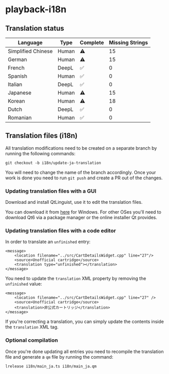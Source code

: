 # playback-i18n

## Translation status

| Language            | Type          | Complete    | Missing Strings  |
| ------------------- | ------------- | --------    | ---------------  |
| Simplified Chinese  | Human         | ⚠️           | 15               |
| German              | Human         | ⚠️           | 15               |
| French              | DeepL         | ✅          | 0                |
| Spanish             | Human         | ✅          | 0                |
| Italian             | DeepL         | ✅          | 0                |
| Japanese            | Human         | ⚠️           | 15               |
| Korean              | Human         | ⚠️           | 18               |
| Dutch               | DeepL         | ✅          | 0                |
| Romanian            | Human         | ✅          | 0                |

## Translation files (i18n)

All translation modifications need to be created on a separate branch by running the following commands:

`git checkout -b i18n/update-ja-translation`

You will need to change the name of the branch accordingly. Once your work is done you need to run `git push` and create a PR out of the changes.

### Updating translation files with a GUI

Download and install QtLinguist, use it to edit the translation files.

You can download it from [here](https://download.qt.io/linguist_releases/) for Windows. For other OSes you'll need to download Qt6 via a package manager or the online installer Qt provides.

### Updating translation files with a code editor

In order to translate an `unfinished` entry:

```
<message>
    <location filename="../src/CartDetailsWidget.cpp" line="27"/>
    <source>Unofficial cartridge</source>
    <translation type="unfinished"></translation>
</message>
```

You need to update the `translation` XML property by removing the `unfinished` value: 

```
<message>
    <location filename="../src/CartDetailsWidget.cpp" line="27" />
    <source>Unofficial cartridge</source>
    <translation>非公式カートリッジ</translation>
</message>
```

If you're correcting a translation, you can simply update the contents inside the `translation` XML tag.

### Optional compilation

Once you're done updating all entries you need to recompile the translation file and generate a `qm` file by running the command:

`lrelease i18n/main_ja.ts i18n/main_ja.qm`
